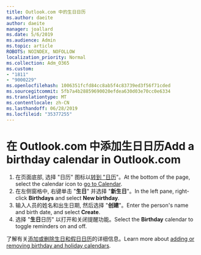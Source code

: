 ```yaml
---
title: Outlook.com 中的生日日历
ms.author: daeite
author: daeite
manager: joallard
ms.date: 5/6/2019
ms.audience: Admin
ms.topic: article
ROBOTS: NOINDEX, NOFOLLOW
localization_priority: Normal
ms.collection: Adm_O365
ms.custom:
- "1811"
- "9000229"
ms.openlocfilehash: 1006351fcfd84cc8ab5f4c83739ed3f56f71cded
ms.sourcegitcommit: 5fb7a4b28859690020efdea630d03e70cc0e6334
ms.translationtype: MT
ms.contentlocale: zh-CN
ms.lasthandoff: 06/28/2019
ms.locfileid: "35377255"
---
```

# <a name="add-a-birthday-calendar-in-outlookcom"></a><span data-ttu-id="71103-102">在 Outlook.com 中添加生日日历</span><span class="sxs-lookup"><span data-stu-id="71103-102">Add a birthday calendar in Outlook.com</span></span>

1. <span data-ttu-id="71103-103">在页面底部, 选择 "日历" 图标以[转到 "日历](https://outlook.live.com/mail/calendar)"。</span><span class="sxs-lookup"><span data-stu-id="71103-103">At the bottom of the page, select the calendar icon to [go to Calendar](https://outlook.live.com/mail/calendar).</span></span>
1. <span data-ttu-id="71103-104">在左侧窗格中, 右键单击 "**生日**" 并选择 "**新生日**"。</span><span class="sxs-lookup"><span data-stu-id="71103-104">In the left pane, right-click **Birthdays** and select **New birthday**.</span></span>
1. <span data-ttu-id="71103-105">输入人员的姓名和出生日期, 然后选择 "**创建**"。</span><span class="sxs-lookup"><span data-stu-id="71103-105">Enter the person's name and birth date, and select **Create**.</span></span>
1. <span data-ttu-id="71103-106">选择 "**生日**日历" 以打开和关闭提醒功能。</span><span class="sxs-lookup"><span data-stu-id="71103-106">Select the **Birthday** calendar to toggle reminders on and off.</span></span>

<span data-ttu-id="71103-107">了解有关[添加或删除生日和假日日历](https://support.office.com/article/b8e636da-fda8-413f-940e-68396efa49a6)的详细信息。</span><span class="sxs-lookup"><span data-stu-id="71103-107">Learn more about [adding or removing birthday and holiday calendars](https://support.office.com/article/b8e636da-fda8-413f-940e-68396efa49a6).</span></span>